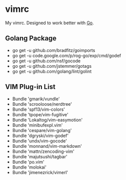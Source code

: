 vimrc
=====

My vimrc. Designed to work better with [Go].

## Golang Package

* go get -u github.com/bradfitz/goimports
* go get -u code.google.com/p/rog-go/exp/cmd/godef
* go get -u github.com/nsf/gocode
* go get -u github.com/jstemmer/gotags
* go get -u github.com/golang/lint/golint



## VIM Plug-in List

* Bundle 'gmarik/vundle'
* Bundle 'scrooloose/nerdtree'
* Bundle 'spf13/vim-colors'
* Bundle 'tpope/vim-fugitive'
* Bundle 'Lokaltog/vim-easymotion'
* Bundle 'minibufexpl.vim'
* Bundle 'cespare/vim-golang'
* Bundle 'dgryski/vim-godef'
* Bundle 'undx/vim-gocode'
* Bundle 'monnand/vim-markdown'
* Bundle 'mattn/zencoding-vim'
* Bundle 'majutsushi/tagbar'
* Bundle 'po.vim'
* Bundle 'molokai'
* Bundle 'jimenezrick/vimerl'


[Go]: http://golang.org



